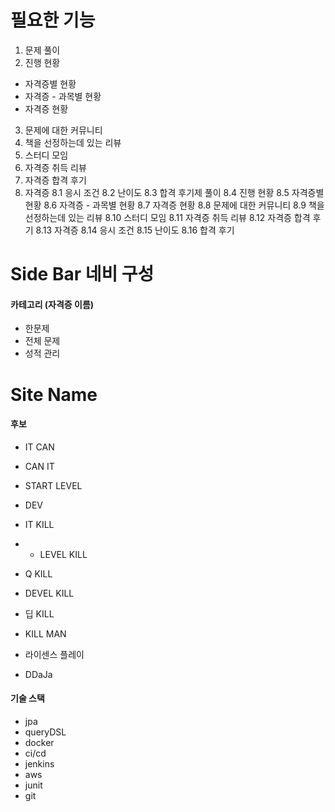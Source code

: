 # 필요한 기능

1. 문제 풀이
2. 진행 현황
- 자격증별 현황
- 자격증 - 과목별 현황
- 자격증 현황 

3. 문제에 대한 커뮤니티
4. 책을 선정하는데 있는 리뷰
5. 스터디 모임
6. 자격증 취득 리뷰
7. 자격증 합격 후기
8. 자격증
8.1 응시 조건
8.2 난이도
8.3 합격 후기제 풀이
8.4 진행 현황
8.5 자격증별 현황
8.6 자격증 - 과목별 현황
8.7 자격증 현황
8.8 문제에 대한 커뮤니티
8.9 책을 선정하는데 있는 리뷰
8.10 스터디 모임
8.11 자격증 취득 리뷰
8.12 자격증 합격 후기
8.13 자격증
8.14 응시 조건
8.15 난이도
8.16 합격 후기

# Side Bar 네비 구성

#### 카테고리 (자격증 이름)
- 한문제
- 전체 문제
- 성적 관리

# Site Name

#### 후보

- IT CAN

- CAN IT

- START LEVEL
- DEV
- IT KILL
- - LEVEL KILL
- Q KILL
- DEVEL KILL

- 딥 KILL
- KILL MAN

- 라이센스 플레이
- DDaJa

#### 기술 스택

- jpa
- queryDSL
- docker
- ci/cd
- jenkins
- aws
- junit
- git
